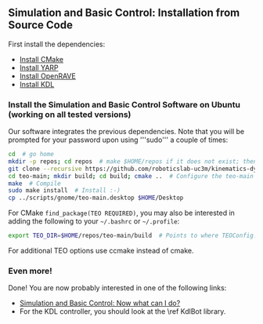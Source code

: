 ## Simulation and Basic Control: Installation from Source Code

First install the dependencies:
- [Install CMake](https://github.com/roboticslab-uc3m/installation-guides/blob/develop/install_cmake.md)
- [Install YARP](https://github.com/roboticslab-uc3m/installation-guides/blob/develop/install_yarp.md)
- [Install OpenRAVE](https://github.com/roboticslab-uc3m/installation-guides/blob/develop/install_openrave.md)
- [Install KDL](https://github.com/roboticslab-uc3m/installation-guides/blob/develop/install_kdl.md)

### Install the Simulation and Basic Control Software on Ubuntu (working on all tested versions)

Our software integrates the previous dependencies. Note that you will be prompted for your password upon using '''sudo''' a couple of times:

```bash
cd  # go home
mkdir -p repos; cd repos  # make $HOME/repos if it does not exist; then, enter it
git clone --recursive https://github.com/roboticslab-uc3m/kinematics-dynamics.git  # Download teo-main software from the repository; Use --recursive to get embedded repositories (technically, git submodules)
cd teo-main; mkdir build; cd build; cmake ..  # Configure the teo-main software
make  # Compile
sudo make install  # Install :-)
cp ../scripts/gnome/teo-main.desktop $HOME/Desktop
```

For CMake `find_package(TEO REQUIRED)`, you may also be interested in adding the following to your `~/.bashrc` or `~/.profile`:
```bash
export TEO_DIR=$HOME/repos/teo-main/build  # Points to where TEOConfig.cmake is generated upon running CMake
```

For additional TEO options use ccmake instead of cmake.

### Even more!

Done! You are now probably interested in one of the following links:
- [Simulation and Basic Control: Now what can I do?]( teo_post_install.md )
- For the KDL controller, you should look at the \ref KdlBot library.

